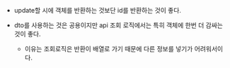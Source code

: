 - update할 시에 객체를 반환하는 것보단 id를 반환하는 것이 좋다.
- dto를 사용하는 것은 공용이지만 api 조회 로직에서는 특히 객체에 한번 더 감싸는 것이 좋다.

  - 이유는 조회로직은 반환이 배열로 가기 때문에 다른 정보를 넣기가 어려워서이다.
  
